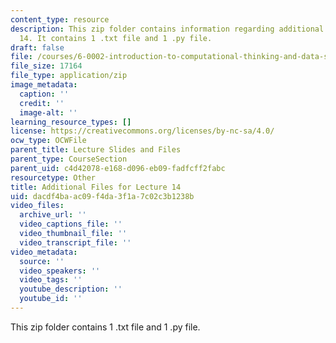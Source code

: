 ```yaml
---
content_type: resource
description: This zip folder contains information regarding additional files for lecture
  14. It contains 1 .txt file and 1 .py file.
draft: false
file: /courses/6-0002-introduction-to-computational-thinking-and-data-science-fall-2016/dacdf4baac09f4da3f1a7c02c3b1238b_Lecture14.zip
file_size: 17164
file_type: application/zip
image_metadata:
  caption: ''
  credit: ''
  image-alt: ''
learning_resource_types: []
license: https://creativecommons.org/licenses/by-nc-sa/4.0/
ocw_type: OCWFile
parent_title: Lecture Slides and Files
parent_type: CourseSection
parent_uid: c4d42078-e168-d096-eb09-fadfcff2fabc
resourcetype: Other
title: Additional Files for Lecture 14
uid: dacdf4ba-ac09-f4da-3f1a-7c02c3b1238b
video_files:
  archive_url: ''
  video_captions_file: ''
  video_thumbnail_file: ''
  video_transcript_file: ''
video_metadata:
  source: ''
  video_speakers: ''
  video_tags: ''
  youtube_description: ''
  youtube_id: ''
---
```

This zip folder contains 1 .txt file and 1 .py file.